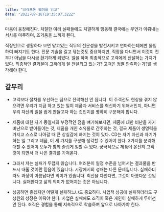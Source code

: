 ```yaml
---
title: "크래프톤 웨이를 읽고"
date: "2021-07-18T19:35:07.322Z"
---
```

마음이 웅장해진다. 처절한 여러 실패들에도 치열하게 행동해 결국에는 무언가 이뤄내는 서사를 마주하며, 뜨거움을 느끼게 된다.

직장인으로 생활하다 보면 맡고있는 직무의 전문성을 발전시키고 연마하는데에만 몰입하여  빠지기도 한다. 전문 기술을 갈고 닦는것도 중요하지만, 직장을 다니면서 이것이 전부가 아님을 다시금 환기하게 되었다. 일을 하며 최종적으로 고객에게 전달하는 가치가 있다. 최종적인 결과물이 고객에게 잘 전달되고 있는가? 고객은 정말 만족하는가?를 생각해야 한다.

## 갈무리
- 고객보다 절차를 우선하는 팀으로 전락해선 안 됩니다. 이 주객전도 현상을 겪지 않으려면 우리가 지금 하고 있는 일이 제품과 서비스를 혁신하기 위해서인지, 아니면 우리 자신의 일을 쉽게 만들고자 하는 것인지를 명확히 구분해야 합니다.
  
- 제품에 대한 자기 동일시의 부정적인 점을 얘기해보자면, 제품에 대한 비난을 자기 비난으로 받아들이는 것, 제품을 개인 소유물로 간주하는 것, 결국 제품이 생명력을 가지고 스스로 나아갈 때 큰 상실감에 빠지는 것이 있다. CD는 자기 자신과 자기가 하는 일 그리고 제품, 이 세 가지를 구분해 생각할 수 있어야 한다. 3가지를 분리해 대할 수 있어야 모두가 함께 즐겁게 일할 수 있다. 궁극적으로 제품이 온전히 고객 것이 되면서 더 나은 결과를 가져온다.
  
- 그래서 저는 실패가 두렵지 않습니다. 여러분이 일정 수준을 넘어서는 결과물을 반드시 내줄 것이란 믿음이 있습니다. 시장에서의 성패는 다른 문제입니다. 실패하더라도 과정이 아름답다면 의미가 있습니다. 최선을 다한다면, 그것이 아름다운 것입니다. 실패한다고 삶의 의미가 없어지는 것은 아닙니다.
  
- 성공하면 좋겠지만 어떻게 실패하느냐도 중요하다. 사업적 성공에 실패하더라도 구성원의 성장은 이뤄야 한다. 사업은 실패해도 조직이 혹은 개인이 실패하게 두어선 안 된다. 조직은 경험을 통해 지속적으로 학습하며 앞으로 나아가야 한다.
